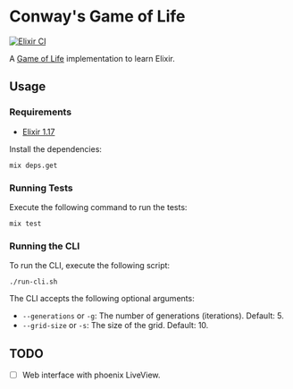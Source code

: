 # Conway's Game of Life
[![Elixir CI](https://github.com/jotaviobiondo/elixir-game-of-life/workflows/Elixir%20CI/badge.svg)](https://github.com/jotaviobiondo/elixir-game-of-life/actions)

A [Game of Life](https://en.wikipedia.org/wiki/Conway%27s_Game_of_Life) implementation to learn Elixir.


## Usage

### Requirements
- [Elixir 1.17](https://elixir-lang.org/install.html)

Install the dependencies:
```
mix deps.get
```

### Running Tests

Execute the following command to run the tests:

```
mix test
```

### Running the CLI

To run the CLI, execute the following script:
```
./run-cli.sh
```

The CLI accepts the following optional arguments:
- `--generations` or `-g`: The number of generations (iterations). Default: 5.
- `--grid-size` or `-s`: The size of the grid. Default: 10.

## TODO
- [ ] Web interface with phoenix LiveView.
